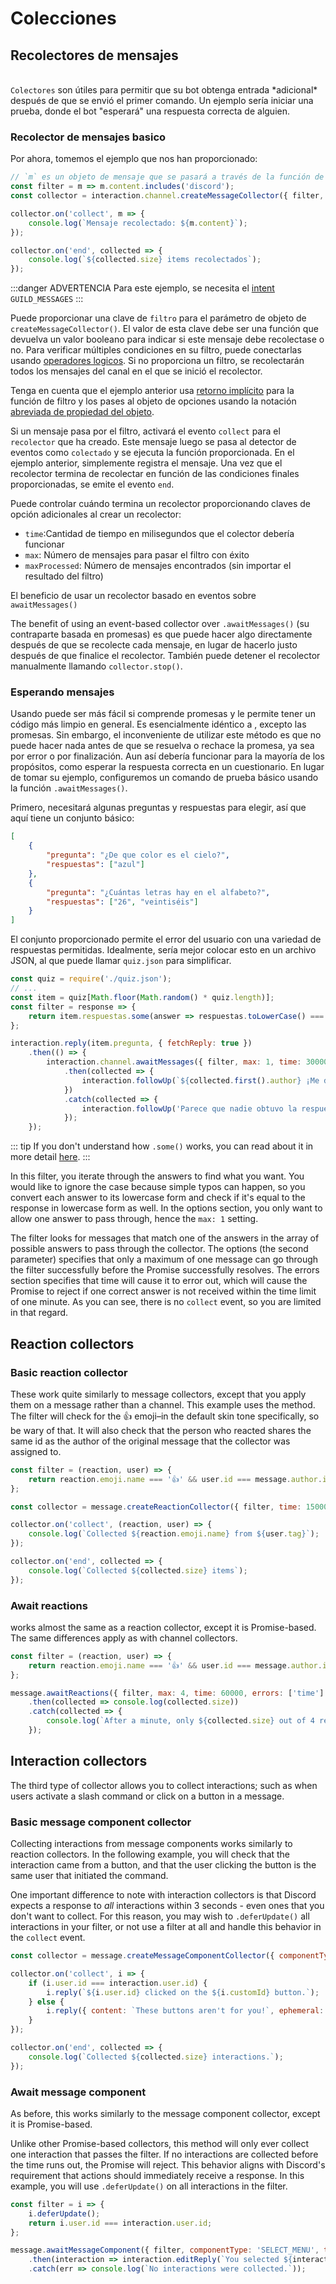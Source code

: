 # Colecciones

## Recolectores de mensajes
<br/>
<DocsLink path="class/Collector"><code>Colectores</code></DocsLink> son útiles para permitir que su bot obtenga entrada *adicional* después de que se envió el primer comando.  Un ejemplo sería iniciar una prueba, donde el bot "esperará" una respuesta correcta de alguien.

### Recolector de mensajes basico

Por ahora, tomemos el ejemplo que nos han proporcionado:

```js
// `m` es un objeto de mensaje que se pasará a través de la función de filtro
const filter = m => m.content.includes('discord');
const collector = interaction.channel.createMessageCollector({ filter, time: 15000 });

collector.on('collect', m => {
	console.log(`Mensaje recolectado: ${m.content}`);
});

collector.on('end', collected => {
	console.log(`${collected.size} items recolectados`);
});
```
:::danger ADVERTENCIA
Para este ejemplo, se necesita el [intent](/intents) `GUILD_MESSAGES`
:::


Puede proporcionar una clave de `filtro` para el parámetro de objeto de `createMessageCollector()`. El valor de esta clave debe ser una función que devuelva un valor booleano para indicar si este mensaje debe recolectase o no. Para verificar múltiples condiciones en su filtro, puede conectarlas usando [operadores logicos](https://developer.mozilla.org/es/docs/Web/JavaScript/Guide/Expressions_and_Operators#operadores_l%C3%B3gicos).  Si no proporciona un filtro, se recolectarán todos los mensajes del canal en el que se inició el recolector.

Tenga en cuenta que el ejemplo anterior usa [retorno implícito](https://developer.mozilla.org/es/docs/Web/JavaScript/Reference/Functions/Arrow_functions#cuerpo_de_funci%C3%B3n) para la función de filtro y los pases al objeto de opciones usando la notación [abreviada de propiedad del objeto](https://developer.mozilla.org/en-US/docs/Web/JavaScript/Reference/Operators/Object_initializer#property_definitions).

Si un mensaje pasa por el filtro, activará el evento `collect` para el `recolector` que ha creado. Este mensaje luego se pasa al detector de eventos como `colectado` y se ejecuta la función proporcionada. En el ejemplo anterior, simplemente registra el mensaje. Una vez que el recolector termina de recolectar en función de las condiciones finales proporcionadas, se emite el evento `end`.

Puede controlar cuándo termina un recolector proporcionando claves de opción adicionales al crear un recolector:

* `time`:Cantidad de tiempo en milisegundos que el colector debería funcionar
* `max`:  Número de mensajes para pasar el filtro con éxito
* `maxProcessed`: Número de mensajes encontrados (sin importar el resultado del filtro)

El beneficio de usar un recolector basado en eventos sobre `awaitMessages()`

The benefit of using an event-based collector over `.awaitMessages()` (su contraparte basada en promesas) es que puede hacer algo directamente después de que se recolecte cada mensaje, en lugar de hacerlo justo después de que finalice el recolector. También puede detener el recolector manualmente llamando `collector.stop()`.

### Esperando mensajes

Usando <DocsLink path="class/TextChannel?scrollTo=awaitMessages" type="method" /> puede ser más fácil si comprende promesas y le permite tener un código más limpio en general. Es esencialmente idéntico a <DocsLink path="class/TextChannel?scrollTo=createMessageCollector" type="method" />, excepto las promesas. Sin embargo, el inconveniente de utilizar este método es que no puede hacer nada antes de que se resuelva o rechace la promesa, ya sea por error o por finalización. Aun así debería funcionar para la mayoría de los propósitos, como esperar la respuesta correcta en un cuestionario. En lugar de tomar su ejemplo, configuremos un comando de prueba básico usando la función `.awaitMessages()`.

Primero, necesitará algunas preguntas y respuestas para elegir, así que aquí tiene un conjunto básico:

```json
[
	{
		"pregunta": "¿De que color es el cielo?",
		"respuestas": ["azul"]
	},
	{
		"pregunta": "¿Cuántas letras hay en el alfabeto?",
		"respuestas": ["26", "veintiséis"]
	}
]
```

El conjunto proporcionado permite el error del usuario  con una variedad de respuestas permitidas. Idealmente, sería mejor colocar esto en un archivo JSON, al que puede llamar `quiz.json` para simplificar.

```js
const quiz = require('./quiz.json');
// ...
const item = quiz[Math.floor(Math.random() * quiz.length)];
const filter = response => {
	return item.respuestas.some(answer => respuestas.toLowerCase() === response.content.toLowerCase());
};

interaction.reply(item.pregunta, { fetchReply: true })
	.then(() => {
		interaction.channel.awaitMessages({ filter, max: 1, time: 30000, errors: ['time'] })
			.then(collected => {
				interaction.followUp(`${collected.first().author} ¡Me dio la respuesta correcta!`);
			})
			.catch(collected => {
				interaction.followUp('Parece que nadie obtuvo la respuesta esta vez.');
			});
	});
```

::: tip
If you don't understand how `.some()` works, you can read about it in more detail [here](https://developer.mozilla.org/en-US/docs/Web/JavaScript/Reference/Global_Objects/Array/some).
:::

In this filter, you iterate through the answers to find what you want. You would like to ignore the case because simple typos can happen, so you convert each answer to its lowercase form and check if it's equal to the response in lowercase form as well. In the options section, you only want to allow one answer to pass through, hence the `max: 1` setting.

The filter looks for messages that match one of the answers in the array of possible answers to pass through the collector. The options (the second parameter) specifies that only a maximum of one message can go through the filter successfully before the Promise successfully resolves. The errors section specifies that time will cause it to error out, which will cause the Promise to reject if one correct answer is not received within the time limit of one minute. As you can see, there is no `collect` event, so you are limited in that regard.

## Reaction collectors

### Basic reaction collector

These work quite similarly to message collectors, except that you apply them on a message rather than a channel. This example uses the <DocsLink path="class/Message?scrollTo=createReactionCollector" type="method" /> method. The filter will check for the 👍 emoji–in the default skin tone specifically, so be wary of that. It will also check that the person who reacted shares the same id as the author of the original message that the collector was assigned to.

```js
const filter = (reaction, user) => {
	return reaction.emoji.name === '👍' && user.id === message.author.id;
};

const collector = message.createReactionCollector({ filter, time: 15000 });

collector.on('collect', (reaction, user) => {
	console.log(`Collected ${reaction.emoji.name} from ${user.tag}`);
});

collector.on('end', collected => {
	console.log(`Collected ${collected.size} items`);
});
```

### Await reactions

<p><DocsLink path="class/Message?scrollTo=awaitReactions" type="method" /> works almost the same as a reaction collector, except it is Promise-based. The same differences apply as with channel collectors.</p>

```js
const filter = (reaction, user) => {
	return reaction.emoji.name === '👍' && user.id === message.author.id;
};

message.awaitReactions({ filter, max: 4, time: 60000, errors: ['time'] })
	.then(collected => console.log(collected.size))
	.catch(collected => {
		console.log(`After a minute, only ${collected.size} out of 4 reacted.`);
	});
```

## Interaction collectors

The third type of collector allows you to collect interactions; such as when users activate a slash command or click on a button in a message.

### Basic message component collector

Collecting interactions from message components works similarly to reaction collectors. In the following example,  you will check that the interaction came from a button, and that the user clicking the button is the same user that initiated the command.

One important difference to note with interaction collectors is that Discord expects a response to *all* interactions within 3 seconds - even ones that you don't want to collect. For this reason, you may wish to `.deferUpdate()` all interactions in your filter, or not use a filter at all and handle this behavior in the `collect` event.

```js
const collector = message.createMessageComponentCollector({ componentType: 'BUTTON', time: 15000 });

collector.on('collect', i => {
	if (i.user.id === interaction.user.id) {
		i.reply(`${i.user.id} clicked on the ${i.customId} button.`);
	} else {
		i.reply({ content: `These buttons aren't for you!`, ephemeral: true });
	}
});

collector.on('end', collected => {
	console.log(`Collected ${collected.size} interactions.`);
});
```

### Await message component

As before, this works similarly to the message component collector, except it is Promise-based.

Unlike other Promise-based collectors, this method will only ever collect one interaction that passes the filter. If no interactions are collected before the time runs out, the Promise will reject. This behavior aligns with Discord's requirement that actions should immediately receive a response. In this example, you will use `.deferUpdate()` on all interactions in the filter.

```js
const filter = i => {
	i.deferUpdate();
	return i.user.id === interaction.user.id;
};

message.awaitMessageComponent({ filter, componentType: 'SELECT_MENU', time: 60000 })
	.then(interaction => interaction.editReply(`You selected ${interaction.values.join(', ')}!`))
	.catch(err => console.log(`No interactions were collected.`));
```

